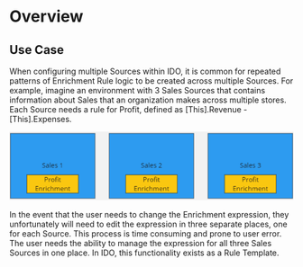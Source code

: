 # Overview

## Use Case

When configuring multiple Sources within IDO, it is common for repeated patterns of Enrichment Rule logic to be created across multiple Sources. For example, imagine an environment with 3 Sales Sources that contains information about Sales that an organization makes across multiple stores. Each Source needs a rule for Profit, defined as \[This].Revenue - \[This].Expenses.

![3 Sales Sources with a Profit Enrichment](<../../../.gitbook/assets/image (414).png>)

In the event that the user needs to change the Enrichment expression, they unfortunately will need to edit the expression in three separate places, one for each Source. This process is time consuming and prone to user error. The user needs the ability to manage the expression for all three Sales Sources in one place. In IDO, this functionality exists as a Rule Template.
